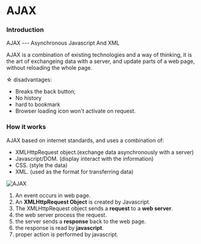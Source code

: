 # AJAX

### __Introduction__

AJAX --- Asynchronous Javascript And XML

AJAX is a combination of existing technologies and a way of thinking, it is the art of exchangeing data with a server, and update parts of a web page, without reloading the whole page.


&star; disadvantages:

*  Breaks the back button;
*  No history
*  hard to bookmark
*  Browser loading icon won't activate on request.

### __How it works__

AJAX based on internet standards, and uses a combination of:

* XMLHttpRequest object.(exchange data asynchronously with a server)
* Javascript/DOM. (display interact with the information)
* CSS. (style the data)
* XML. (used as the format for transferring data)

![AJAX](https://static.javatpoint.com/images/ajax/howajaxworks.png)

1. An event occurs in web page.
2. An __XMLHttpRequest Object__ is created by Javascript.
3. The XMLHttpRequest object sends a __request__ to a __web server__.
4. the web server process the request.
5. the server sends a __response__ back to the web page.
6. the response is read by __javascript__.
7. proper action is performed by javascript.
   

